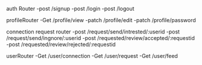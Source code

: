 auth Router
-post /signup
-post /login
-post /logout

profileRouter
-Get /profile/view
-patch /profile/edit
-patch /profile/password

connection request router
-post /request/send/intrested/:userid
-post /request/send/ingnore/:userid
-post /requested/review/accepted/:requestid
-post /requested/review/rejected/:requestid

userRouter
-Get /user/connection
-Get /user/request
-Get /user/feed